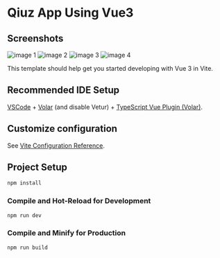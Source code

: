 # Qiuz App Using Vue3

## Screenshots
![image 1](https://github.com/mohammedterfa/Quiz-App-Vue3/blob/master/public/1.png?raw=true)
![image 2](https://github.com/mohammedterfa/Quiz-App-Vue3/blob/master/public/2.png?raw=true)
![image 3](https://github.com/mohammedterfa/Quiz-App-Vue3/blob/master/public/3.png?raw=true)
![image 4](https://github.com/mohammedterfa/Quiz-App-Vue3/blob/master/public/4.png?raw=true)

This template should help get you started developing with Vue 3 in Vite.

## Recommended IDE Setup

[VSCode](https://code.visualstudio.com/) + [Volar](https://marketplace.visualstudio.com/items?itemName=Vue.volar) (and disable Vetur) + [TypeScript Vue Plugin (Volar)](https://marketplace.visualstudio.com/items?itemName=Vue.vscode-typescript-vue-plugin).

## Customize configuration

See [Vite Configuration Reference](https://vitejs.dev/config/).

## Project Setup

```sh
npm install
```

### Compile and Hot-Reload for Development

```sh
npm run dev
```

### Compile and Minify for Production

```sh
npm run build
```
